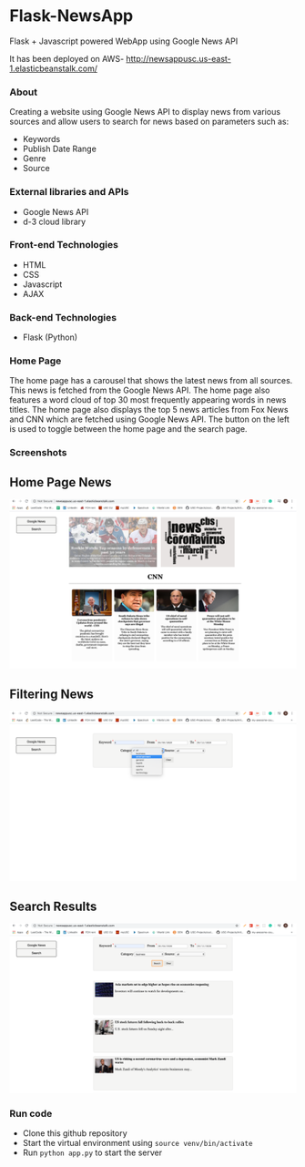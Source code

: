 # Flask-NewsApp
Flask + Javascript powered WebApp using Google News API

It has been deployed on AWS- http://newsappusc.us-east-1.elasticbeanstalk.com/

### About
Creating a website using Google News API to display news from various sources and allow users to search for news based on parameters such as:

 - Keywords
 - Publish Date Range
 - Genre
 - Source

### External libraries and APIs

 - Google News API
 - d-3 cloud library

### Front-end Technologies

 - HTML
 - CSS
 - Javascript
 - AJAX

### Back-end Technologies

 - Flask (Python)
 
 ### Home Page
The home page has a carousel that shows the latest news from all sources. This news is fetched from the Google News API. The home page also features a word cloud of top 30 most frequently appearing words in news titles. 
The home page also displays the top 5 news articles from Fox News and CNN which are fetched using Google News API. 
The button on the left is used to toggle between the home page and the search page. 

### Screenshots
<h2>Home Page News</h2>
<img src="61.png"  />

<h2>Filtering News</h2>
<img src="62.png"  />

<h2>Search Results</h2>
<img src="63.png"  />

 ### Run code
 - Clone this github repository
 - Start the virtual environment using `source venv/bin/activate`
 - Run `python app.py` to start the server
